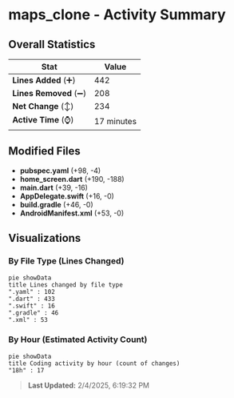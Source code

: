 # maps_clone - Activity Summary 

## Overall Statistics

| Stat                   | Value                                                             |
| ---------------------- | ----------------------------------------------------------------- |
| **Lines Added** (➕)   | 442                                          |
| **Lines Removed** (➖) | 208                                        |
| **Net Change** (↕)    | 234                |
| **Active Time** (⌚)   | 17 minutes |


## Modified Files
- **pubspec.yaml** (+98, -4)
- **home_screen.dart** (+190, -188)
- **main.dart** (+39, -16)
- **AppDelegate.swift** (+16, -0)
- **build.gradle** (+46, -0)
- **AndroidManifest.xml** (+53, -0)

## Visualizations

### By File Type (Lines Changed)

```mermaid
pie showData
title Lines changed by file type
".yaml" : 102
".dart" : 433
".swift" : 16
".gradle" : 46
".xml" : 53
```

### By Hour (Estimated Activity Count)

```mermaid
pie showData
title Coding activity by hour (count of changes)
"18h" : 17
```


> **Last Updated:** 2/4/2025, 6:19:32 PM
